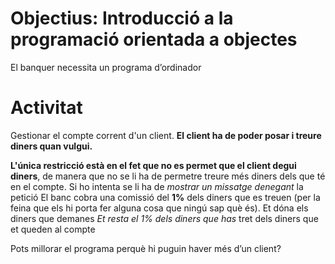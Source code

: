 # Objectius: Introducció a la programació orientada a objectes

El banquer necessita un programa d’ordinador

# Activitat

Gestionar el compte corrent d'un client. **El client ha de poder posar i treure diners quan vulgui.**

**L'única restricció està en el fet que no es permet que el client degui diners**, de manera que no se li ha de permetre treure més diners dels que té en el compte. Si ho intenta se li ha de *mostrar un missatge denegant* la petició
El banc cobra una comissió del **1%** dels diners que es treuen (per la feina que els hi porta fer alguna cosa que ningú sap què és). 
Et dóna els diners que demanes
*Et resta el 1% dels diners que has* tret dels diners que et queden al compte

Pots millorar el programa perquè hi puguin haver més d’un client?
